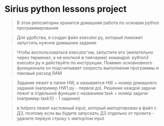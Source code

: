 # Sirius python lessons project

> В этои репозитории хранится домашняя работа по основам python программирования

> Для удобства, я создал файл executor.py, который поможет запустить нужное домашнее задание

> Чтобы воспользоваться executor'ом, запустите его (желательно через терминал, а не кнопкой в пайчарме)
> командой: python3 executor.py и действуйте по инструкции. Помимо основновного функционала он подсчитывает скорость
> выполнения программы и пиковый расход RAM

> Задание лежит в папке HW, и называется HW + номер домашнего задания (например HW1.py - первое дз).
> Решение каждой задачи лежит в отдельной функции с названием task + номер задачи (например task1() - 1 задание)

> в helpers лежит кастомный input, который импортирован в файл с ДЗ, поэтому если вы будете запускать ДЗ отдельно от
> проекта - удалите первую строку с импортом input